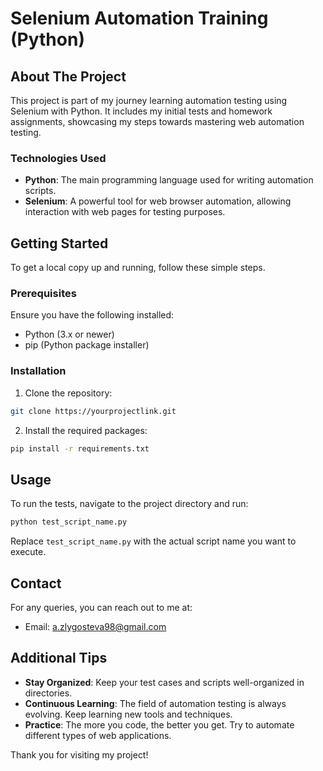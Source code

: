 
# Selenium Automation Training (Python)

## About The Project
This project is part of my journey learning automation testing using Selenium with Python. It includes my initial tests and homework assignments, showcasing my steps towards mastering web automation testing.

### Technologies Used
- **Python**: The main programming language used for writing automation scripts.
- **Selenium**: A powerful tool for web browser automation, allowing interaction with web pages for testing purposes.

## Getting Started
To get a local copy up and running, follow these simple steps.

### Prerequisites
Ensure you have the following installed:
- Python (3.x or newer)
- pip (Python package installer)

### Installation
1. Clone the repository:
```bash
git clone https://yourprojectlink.git
```
2. Install the required packages:
```bash
pip install -r requirements.txt
```

## Usage
To run the tests, navigate to the project directory and run:
```bash
python test_script_name.py
```
Replace `test_script_name.py` with the actual script name you want to execute.

## Contact
For any queries, you can reach out to me at:
- Email: a.zlygosteva98@gmail.com

## Additional Tips
- **Stay Organized**: Keep your test cases and scripts well-organized in directories.
- **Continuous Learning**: The field of automation testing is always evolving. Keep learning new tools and techniques.
- **Practice**: The more you code, the better you get. Try to automate different types of web applications.

Thank you for visiting my project!
